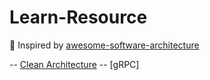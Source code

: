 # Learn-Resource

:1st_place_medal: Inspired by [awesome-software-architecture](https://github.com/mehdihadeli/awesome-software-architecture)

-- [Clean Architecture](https://github.com/MohammadAsgharian/Learn-Resource/blob/main/resources/architectures/clean-architecture.md)
-- [gRPC]
